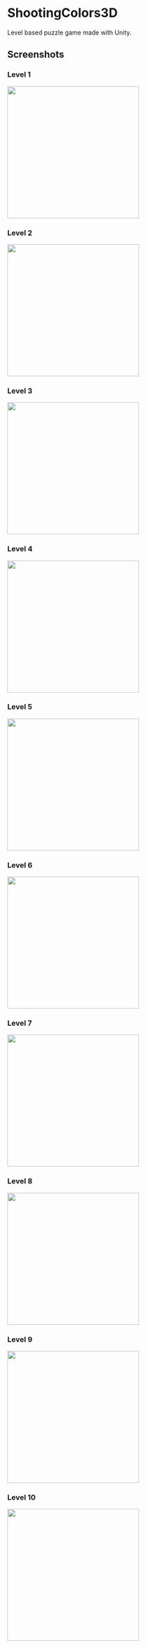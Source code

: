 # ShootingColors3D
Level based puzzle game made with Unity.

## Screenshots

### Level 1
<img src="https://user-images.githubusercontent.com/55920002/116826986-8e457b00-ab9f-11eb-972b-724a795bbea6.jpg" width="300"/>

### Level 2
<img src="https://user-images.githubusercontent.com/55920002/116826988-8ede1180-ab9f-11eb-8870-9a1773e2ba38.jpg" width="300"/>

### Level 3
<img src="https://user-images.githubusercontent.com/55920002/116826990-8ede1180-ab9f-11eb-9897-863d682ef0ad.jpg" width="300"/>

### Level 4
<img src="https://user-images.githubusercontent.com/55920002/116826991-8f76a800-ab9f-11eb-81f6-abf777ea88d9.jpg" width="300"/>

### Level 5
<img src="https://user-images.githubusercontent.com/55920002/116826992-8f76a800-ab9f-11eb-9f8e-b281ed218a47.jpg" width="300"/>

### Level 6
<img src="https://user-images.githubusercontent.com/55920002/116826979-8be32100-ab9f-11eb-94e8-91ad30de77ff.jpg" width="300"/>

### Level 7
<img src="https://user-images.githubusercontent.com/55920002/116826981-8c7bb780-ab9f-11eb-8100-a9f6dfe89fd5.jpg" width="300"/>

### Level 8
<img src="https://user-images.githubusercontent.com/55920002/116826982-8d144e00-ab9f-11eb-8c2d-332dfe60d4cb.jpg" width="300"/>

### Level 9
<img src="https://user-images.githubusercontent.com/55920002/116826983-8dace480-ab9f-11eb-9e58-d77ef22f09da.jpg" width="300"/>

### Level 10
<img src="https://user-images.githubusercontent.com/55920002/116826984-8dace480-ab9f-11eb-9a61-5aa99fdb56bf.jpg" width="300"/>
